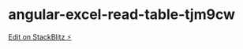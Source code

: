 # angular-excel-read-table-tjm9cw

[Edit on StackBlitz ⚡️](https://stackblitz.com/edit/angular-excel-read-table-tjm9cw)